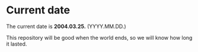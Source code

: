 # Current date

The current date is **2004.03.25.** (YYYY.MM.DD.)

This repository will be good when the world ends, so we will know how long it lasted.